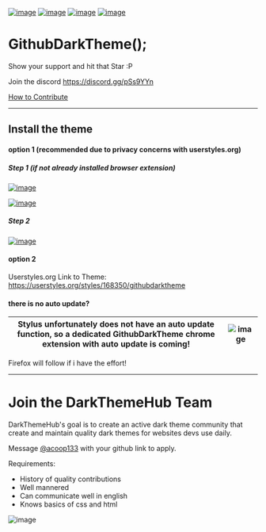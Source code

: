 [![image](https://img.shields.io/github/v/release/Darkthemehub/GithubDarktheme?style=flat-square)](https://github.com/DarkThemeHub/GithubDarkTheme/releases/latest)
[![image](https://img.shields.io/github/release-date/darkthemehub/githubdarktheme?color=%23DD7A00&label=Last%20updated&style=flat-square)](https://github.com/DarkThemeHub/GithubDarkTheme/releases)
[![image](https://img.shields.io/github/contributors/DarkThemehub/GithubDarktheme?style=flat-square)](https://github.com/DarkThemeHub/GithubDarkTheme/graphs/contributors)
[![image](https://img.shields.io/github/size/Darkthemehub/GithubDarkTheme/Generated/github.user.styl?color=purple&label=Theme%20size&style=flat-square)](https://github.com/DarkThemeHub/GithubDarkTheme/blob/master/Generated/github.user.styl)
# GithubDarkTheme();
Show your support and hit that Star :P

Join the discord https://discord.gg/pSs9YYn

[How to Contribute](https://github.com/DarkThemeHub/GithubDarkTheme/blob/master/CONTRIBUTING.md)

<hr>

## Install the theme
#### option 1 (recommended due to privacy concerns with userstyles.org)

##### Step 1 (if not already installed browser extension)
[![image](https://img.shields.io/badge/Install-Stylus%20Chrome%20Extension-116b59.svg?longCache=true&amp;style=for-the-badge)](https://chrome.google.com/webstore/detail/stylus/clngdbkpkpeebahjckkjfobafhncgmne/)

[![image](https://img.shields.io/badge/Install-Stylus%20Firefox%20Extension-116b59.svg?longCache=true&amp;style=for-the-badge)](https://addons.mozilla.org/en-GB/firefox/addon/styl-us/)

##### Step 2
[![image](https://img.shields.io/badge/Install/Update%20directly%20with-Stylus-116b59.svg?longCache=true&amp;style=for-the-badge)](https://raw.githubusercontent.com/DarkThemeHub/GithubDarkTheme/master/Generated/github.user.styl)

#### option 2
Userstyles.org Link to Theme: https://userstyles.org/styles/168350/githubdarktheme

#### there is no auto update?
Stylus unfortunately does not have an auto update function, so a dedicated GithubDarkTheme chrome extension with auto update is coming! | ![image](https://i.gyazo.com/e168783e69f1044db778a5b9dbae43e9.png)
------------ | -------------

Firefox will follow if i have the effort!

<hr>

# Join the DarkThemeHub Team
DarkThemeHub's goal is to create an active dark theme community that create and maintain quality dark themes for websites devs use daily.

Message [@acoop133](https://twitter.com/acoop133) with your github link to apply.

Requirements:
* History of quality contributions
* Well mannered
* Can communicate well in english 
* Knows basics of css and html



![image](https://i.gyazo.com/21ad1e0850b0259867cc1803a5b68bdc.png)
